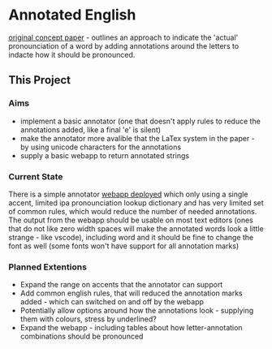 # Annotated English

[original concept paper](https://arxiv.org/pdf/1012.5962.pdf) - outlines an approach to indicate the 'actual' pronounciation of a word by adding annotations around the letters to indacte how it should be pronounced.

## This Project

### Aims

- implement a basic annotator (one that doesn't apply rules to reduce the annotations added, like a final 'e' is silent)
- make the annotator more avalible that the LaTex system in the paper - by using unicode characters for the annotations
- supply a basic webapp to return annotated strings

### Current State

There is a simple annotator [webapp deployed](https://annotated-english.herokuapp.com/) which only using a single accent, limited ipa pronounciation lookup dictionary and has very limited set of common rules, which would reduce the number of needed annotations.
The output from the webapp should be usable on most text editors (ones that do not like zero width spaces will make the annotated words look a little strange - like vscode), including word and it should be fine to change the font as well (some fonts won't have support for all annotation marks)

### Planned Extentions

- Expand the range on accents that the annotator can support
- Add common english rules, that will reduced the annotation marks added - which can switched on and off by the webapp
- Potentially allow options around how the annotations look - supplying them with colours, stress by underlined?
- Expand the webapp - including tables about how letter-annotation combinations should be pronounced
